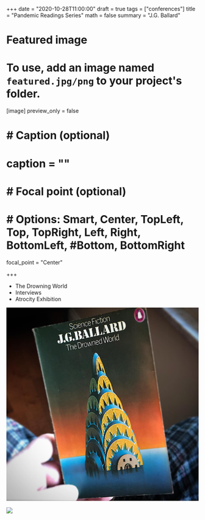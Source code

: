 +++
date = "2020-10-28T11:00:00"
draft = true
tags = ["conferences"]
title = "Pandemic Readings Series"
math = false
summary = "J.G. Ballard"

# Featured image
# To use, add an image named `featured.jpg/png` to your project's folder.
[image]
   preview_only = false
#  # Caption (optional)
#  caption = ""
#
#  # Focal point (optional)
#  # Options: Smart, Center, TopLeft, Top, TopRight, Left, Right, BottomLeft, #Bottom, BottomRight
   focal_point = "Center"

+++
- The Drowning World
- Interviews
- Atrocity Exhibition

![](the_drowned_world.png)

![](atrocity_exhibition.png)
